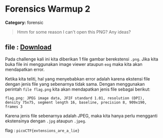 # Forensics Warmup 2
**Category:** forensic
> Hmm for some reason I can't open this PNG? Any ideas?

file : [Download](https://2018shell.picoctf.com/static/0fde1a3e09824365348827194db9cdde/flag.png)
---

Pada challenge kali ini kita diberikan 1 file gambar berekstensi `.png`. Jika kita buka file ini menggunakan image viewer ataupun `eog` maka kita akan mendapatkan error.

Ketika kita teliti, hal yang menyebabkan error adalah karena ekstensi file dengan jenis file yang sebenarnya tidak sama. Dengan menggunakan perintah `file flag.png` kita akan mendapatkan jenis file sebagai berikut:
```
flag.png: JPEG image data, JFIF standard 1.01, resolution (DPI), density 75x75, segment length 16, baseline, precision 8, 909x190, frames 3
```

Karena jenis file sebenarnya adalah JPEG, maka kita hanya perlu mengganti ekstensinya dengan `.jpg` ataupun `.jpeg`.

flag : `picoCTF{extensions_are_a_lie}`